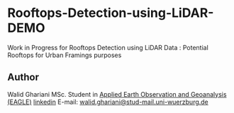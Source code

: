 # Rooftops-Detection-using-LiDAR- DEMO
Work in Progress for Rooftops Detection using LiDAR Data : Potential Rooftops for Urban Framings purposes

## Author
Walid Ghariani MSc. Student in [Applied Earth Observation and Geoanalysis (EAGLE)](http://eagle-science.org/) [linkedin](https://www.linkedin.com/in/walid-ghariani-893365138/) E-mail: walid.ghariani@stud-mail.uni-wuerzburg.de
